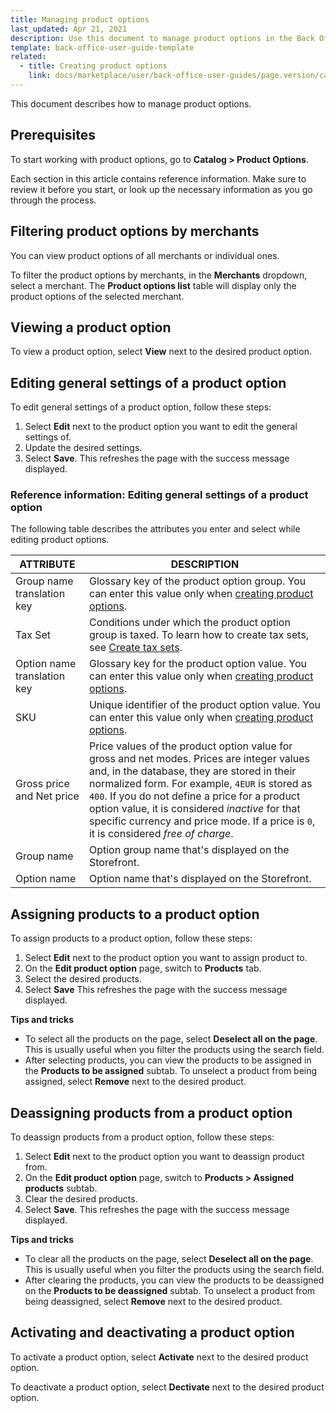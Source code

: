 ```yaml
---
title: Managing product options
last_updated: Apr 21, 2021
description: Use this document to manage product options in the Back Office.
template: back-office-user-guide-template
related:
  - title: Creating product options
    link: docs/marketplace/user/back-office-user-guides/page.version/catalog/product-options/managing-product-options.html
---
```


This document describes how to manage product options.

## Prerequisites

To start working with product options, go to **Catalog&nbsp;<span aria-label="and then">></span> Product Options**.


Each section in this article contains reference information. Make sure to review it before you start, or look up the necessary information as you go through the process.


## Filtering product options by merchants

You can view product options of all merchants or individual ones.

To filter the product options by merchants, in the **Merchants** dropdown, select a merchant. The **Product options list** table will display only the product options of the selected merchant.

## Viewing a product option

To view a product option, select **View** next to the desired product option.

## Editing general settings of a product option

To edit general settings of a product option, follow these steps:
1. Select **Edit** next to the product option you want to edit the general settings of.
2. Update the desired settings.
3. Select **Save**.
 This refreshes the page with the success message displayed.

### Reference information: Editing general settings of a product option

The following table describes the attributes you enter and select while editing product options.

| ATTRIBUTE | DESCRIPTION |
| --- | --- |
| Group name translation key | Glossary key of the product option group. You can enter this value only when [creating product options](/docs/marketplace/user/back-office-user-guides/{{page.version}}/catalog/product-options/creating-product-options.html). |
| Tax Set | Conditions under which the product option group is taxed. To learn how to create tax sets, see [Create tax sets](/docs/pbc/all/tax-management/{{site.version}}/base-shop/manage-in-the-back-office/create-tax-sets.html). |
| Option name translation key | Glossary key for the product option value. You can enter this value only when [creating product options](/docs/marketplace/user/back-office-user-guides/{{page.version}}/catalog/product-options/creating-product-options.html). |
| SKU | Unique identifier of the product option value. You can enter this value only when [creating product options](/docs/marketplace/user/back-office-user-guides/{{page.version}}/catalog/product-options/creating-product-options.html). |
| Gross price and Net price | Price values of the product option value for gross and net modes. Prices are integer values and, in the database, they are stored in their normalized form. For example, `4EUR` is stored as `400`. If you do not define a price for a product option value, it is considered *inactive* for that specific currency and price mode. If a price is `0`, it is considered *free of charge*.|
| Group name | Option group name that's displayed on the Storefront. |
| Option name | Option name that's displayed on the Storefront. |


## Assigning products to a product option

To assign products to a product option, follow these steps:
1. Select **Edit** next to the product option you want to assign product to.
2. On the **Edit product option** page, switch to **Products** tab.
3. Select the desired products.
4. Select **Save**
    This refreshes the page with the success message displayed.

**Tips and tricks**
* To select all the products on the page, select **Deselect all on the page**. This is usually useful when you filter the products using the search field.
* After selecting products, you can view the products to be assigned in the **Products to be assigned** subtab. To unselect a product from being assigned, select **Remove** next to the desired product.

## Deassigning products from a product option

To deassign products from a product option, follow these steps:
1. Select **Edit** next to the product option you want to deassign product from.
2. On the **Edit product option** page, switch to **Products&nbsp;<span aria-label="and then">></span> Assigned products** subtab.
3. Clear the desired products.
4. Select **Save**.
    This refreshes the page with the success message displayed.

**Tips and tricks**
* To clear all the products on the page, select **Deselect all on the page**. This is usually useful when you filter the products using the search field.
* After clearing the products, you can view the products to be deassigned on the **Products to be deassigned** subtab. To unselect a product from being deassigned, select **Remove** next to the desired product.

## Activating and deactivating a product option

To activate a product option, select **Activate** next to the desired product option.

To deactivate a product option, select **Dectivate** next to the desired product option.
